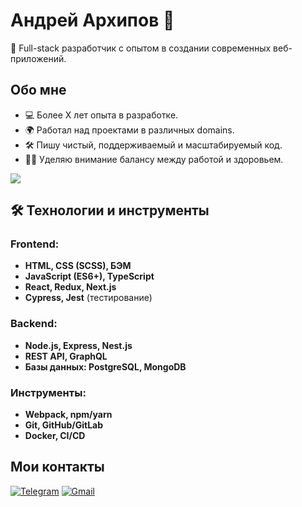 # Андрей Архипов 👋

🚀 Full-stack разработчик с опытом в создании современных веб-приложений.

## Обо мне
- 💻 Более X лет опыта в разработке.
- 🌍 Работал над проектами в различных domains.
- 🛠️ Пишу чистый, поддерживаемый и масштабируемый код.
- 🏋️‍♂️ Уделяю внимание балансу между работой и здоровьем.

[![](https://www.codewars.com/users/AndreyArkhip/badges/small)](https://www.codewars.com/users/AndreyArkhip)

## 🛠️ Технологии и инструменты
### Frontend:
- **HTML, CSS (SCSS), БЭМ**
- **JavaScript (ES6+), TypeScript**
- **React, Redux, Next.js**
- **Cypress, Jest** (тестирование)

### Backend:
- **Node.js, Express, Nest.js**
- **REST API, GraphQL**
- **Базы данных: PostgreSQL, MongoDB**

### Инструменты:
- **Webpack, npm/yarn**
- **Git, GitHub/GitLab**
- **Docker, CI/CD**

## Мои контакты

[![Telegram](https://img.shields.io/badge/Telegram-FFFFFF?style=plastic&logo=Telegram&logoColor=000000)](https://t.me/AndreyArkhipov11) [![Gmail](https://img.shields.io/badge/Gmail-FFFFFF?style=plastic&logo=Gmail&logoColor=FF0000)](mailto:arhipov0212@gmail.com)
